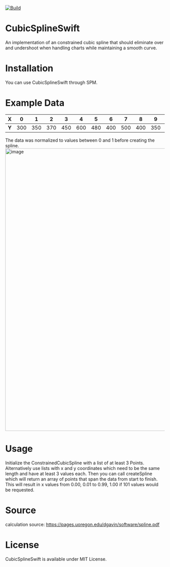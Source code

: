 [![Build](https://github.com/boeders/CubicSplineSwift/actions/workflows/swift.yml/badge.svg)](https://github.com/boeders/CubicSplineSwift/actions/workflows/swift.yml)

# CubicSplineSwift

An implementation of an constrained cubic spline that should eliminate over and undershoot when handling charts while maintaining a smooth curve.

# Installation
You can use CubicSplineSwift through SPM.

# Example Data
| **X** |  0  |  1  |  2  |  3  |  4  |  5  |  6  |  7  |  8  |  9  |  10  |  11  |  12  |
|-------|-----|-----|-----|-----|-----|-----|-----|-----|-----|-----|------|------|------|
| **Y** | 300 | 350 | 370 | 450 | 600 | 480 | 400 | 500 | 400 | 350 | 400  | 600  | 450  | 

The data was normalized to values between 0 and 1 before creating the spline.
<img width="890" alt="image" src="https://user-images.githubusercontent.com/51718801/139538281-15b2e56b-10be-4f85-a025-b9226b3d63c2.png">

# Usage
Initialize the ConstrainedCubicSpline with a list of at least 3 Points.
Alternatively use lists with x and y coordinates which need to be the same length and have at least 3 values each.
Then you can call createSpline which will return an array of points that span the data from start to finish.
This will result in x values from 0.00, 0.01 to 0.99, 1.00 if 101 values would be requested.
# Source
calculation source: https://pages.uoregon.edu/dgavin/software/spline.pdf
# License
CubicSplineSwift is available under MIT License.
